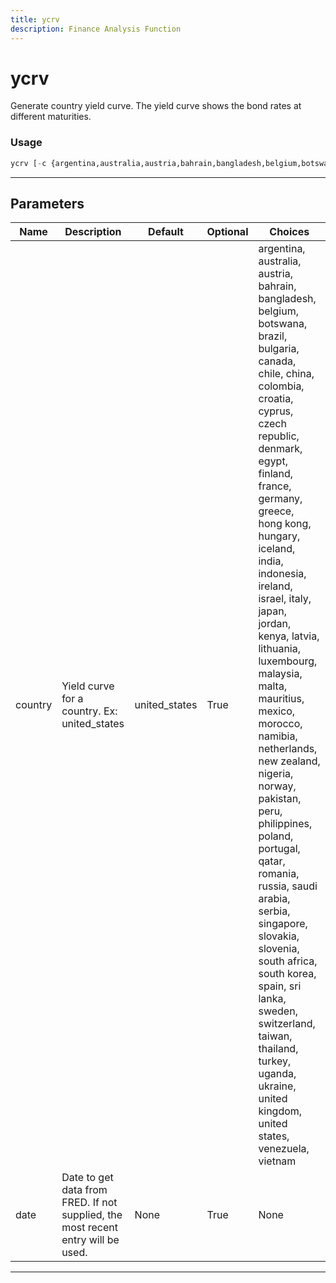 ```yaml
---
title: ycrv
description: Finance Analysis Function
---
```


# ycrv

Generate country yield curve. The yield curve shows the bond rates at different maturities.

### Usage

```python
ycrv [-c {argentina,australia,austria,bahrain,bangladesh,belgium,botswana,brazil,bulgaria,canada,chile,china,colombia,croatia,cyprus,czech republic,denmark,egypt,finland,france,germany,greece,hong kong,hungary,iceland,india,indonesia,ireland,israel,italy,japan,jordan,kenya,latvia,lithuania,luxembourg,malaysia,malta,mauritius,mexico,morocco,namibia,netherlands,new zealand,nigeria,norway,pakistan,peru,philippines,poland,portugal,qatar,romania,russia,saudi arabia,serbia,singapore,slovakia,slovenia,south africa,south korea,spain,sri lanka,sweden,switzerland,taiwan,thailand,turkey,uganda,ukraine,united kingdom,united states,venezuela,vietnam}] [-d DATE]
```

---

## Parameters

| Name | Description | Default | Optional | Choices |
| ---- | ----------- | ------- | -------- | ------- |
| country | Yield curve for a country. Ex: united_states | united_states | True | argentina, australia, austria, bahrain, bangladesh, belgium, botswana, brazil, bulgaria, canada, chile, china, colombia, croatia, cyprus, czech republic, denmark, egypt, finland, france, germany, greece, hong kong, hungary, iceland, india, indonesia, ireland, israel, italy, japan, jordan, kenya, latvia, lithuania, luxembourg, malaysia, malta, mauritius, mexico, morocco, namibia, netherlands, new zealand, nigeria, norway, pakistan, peru, philippines, poland, portugal, qatar, romania, russia, saudi arabia, serbia, singapore, slovakia, slovenia, south africa, south korea, spain, sri lanka, sweden, switzerland, taiwan, thailand, turkey, uganda, ukraine, united kingdom, united states, venezuela, vietnam |
| date | Date to get data from FRED. If not supplied, the most recent entry will be used. | None | True | None |

---

